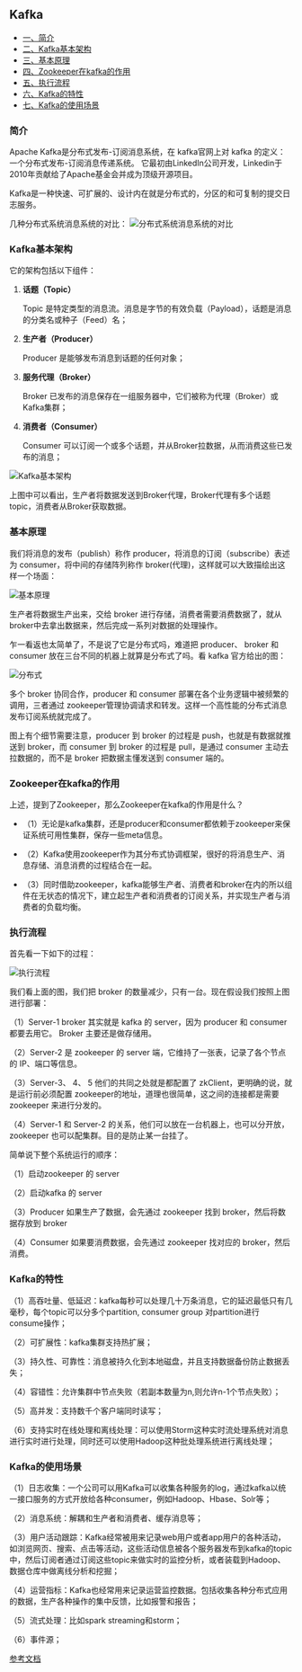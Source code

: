 ## Kafka

- [一、简介]()
- [二、Kafka基本架构]()
- [三、基本原理]()
- [四、Zookeeper在kafka的作用]()
- [五、执行流程]()
- [六、Kafka的特性]()
- [七、Kafka的使用场景]()

### 简介

Apache Kafka是分布式发布-订阅消息系统，在 kafka官网上对 kafka 的定义：一个分布式发布-订阅消息传递系统。 
它最初由LinkedIn公司开发，Linkedin于2010年贡献给了Apache基金会并成为顶级开源项目。

Kafka是一种快速、可扩展的、设计内在就是分布式的，分区的和可复制的提交日志服务。

几种分布式系统消息系统的对比：
![分布式系统消息系统的对比](https://img-blog.csdn.net/20170816195836787?watermark/2/text/aHR0cDovL2Jsb2cuY3Nkbi5uZXQveGxnZW4xNTczODc=/font/5a6L5L2T/fontsize/400/fill/I0JBQkFCMA==/dissolve/70/gravity/SouthEast)


### Kafka基本架构

它的架构包括以下组件：

1. **话题（Topic）** 
   
   Topic 是特定类型的消息流。消息是字节的有效负载（Payload），话题是消息的分类名或种子（Feed）名；

2. **生产者（Producer）**
   
   Producer 是能够发布消息到话题的任何对象；

3. **服务代理（Broker）**
    
    Broker 已发布的消息保存在一组服务器中，它们被称为代理（Broker）或Kafka集群；

4. **消费者（Consumer）**
    
    Consumer 可以订阅一个或多个话题，并从Broker拉数据，从而消费这些已发布的消息；

![Kafka基本架构](https://img-blog.csdn.net/20170816194851267?watermark/2/text/aHR0cDovL2Jsb2cuY3Nkbi5uZXQveGxnZW4xNTczODc=/font/5a6L5L2T/fontsize/400/fill/I0JBQkFCMA==/dissolve/70/gravity/SouthEast)

上图中可以看出，生产者将数据发送到Broker代理，Broker代理有多个话题topic，消费者从Broker获取数据。

### 基本原理

我们将消息的发布（publish）称作 producer，将消息的订阅（subscribe）表述为 consumer，将中间的存储阵列称作 broker(代理)，这样就可以大致描绘出这样一个场面：

![基本原理](https://img-blog.csdn.net/20170816192915339?watermark/2/text/aHR0cDovL2Jsb2cuY3Nkbi5uZXQveGxnZW4xNTczODc=/font/5a6L5L2T/fontsize/400/fill/I0JBQkFCMA==/dissolve/70/gravity/SouthEast)

生产者将数据生产出来，交给 broker 进行存储，消费者需要消费数据了，就从broker中去拿出数据来，然后完成一系列对数据的处理操作。

乍一看返也太简单了，不是说了它是分布式吗，难道把 producer、 broker 和 consumer 放在三台不同的机器上就算是分布式了吗。看 kafka 官方给出的图：

![分布式](https://img-blog.csdn.net/20170816193213042?watermark/2/text/aHR0cDovL2Jsb2cuY3Nkbi5uZXQveGxnZW4xNTczODc=/font/5a6L5L2T/fontsize/400/fill/I0JBQkFCMA==/dissolve/70/gravity/SouthEast)

多个 broker 协同合作，producer 和 consumer 部署在各个业务逻辑中被频繁的调用，三者通过 zookeeper管理协调请求和转发。这样一个高性能的分布式消息发布订阅系统就完成了。

图上有个细节需要注意，producer 到 broker 的过程是 push，也就是有数据就推送到 broker，而 consumer 到 broker 的过程是 pull，是通过 consumer 主动去拉数据的，而不是 broker 把数据主懂发送到 consumer 端的。

### Zookeeper在kafka的作用

上述，提到了Zookeeper，那么Zookeeper在kafka的作用是什么？

- （1）无论是kafka集群，还是producer和consumer都依赖于zookeeper来保证系统可用性集群，保存一些meta信息。

- （2）Kafka使用zookeeper作为其分布式协调框架，很好的将消息生产、消息存储、消息消费的过程结合在一起。

- （3）同时借助zookeeper，kafka能够生产者、消费者和broker在内的所以组件在无状态的情况下，建立起生产者和消费者的订阅关系，并实现生产者与消费者的负载均衡。

### 执行流程

首先看一下如下的过程：

![执行流程](https://img-blog.csdn.net/20170816195347506?watermark/2/text/aHR0cDovL2Jsb2cuY3Nkbi5uZXQveGxnZW4xNTczODc=/font/5a6L5L2T/fontsize/400/fill/I0JBQkFCMA==/dissolve/70/gravity/SouthEast)

我们看上面的图，我们把 broker 的数量减少，只有一台。现在假设我们按照上图进行部署：

（1）Server-1 broker 其实就是 kafka 的 server，因为 producer 和 consumer 都要去用它。 Broker 主要还是做存储用。

（2）Server-2 是 zookeeper 的 server 端，它维持了一张表，记录了各个节点的 IP、端口等信息。

（3）Server-3、 4、 5 他们的共同之处就是都配置了 zkClient，更明确的说，就是运行前必须配置 zookeeper的地址，道理也很简单，这之间的连接都是需要 zookeeper 来进行分发的。

（4）Server-1 和 Server-2 的关系，他们可以放在一台机器上，也可以分开放，zookeeper 也可以配集群。目的是防止某一台挂了。

简单说下整个系统运行的顺序：

（1）启动zookeeper 的 server

（2）启动kafka 的 server

（3）Producer 如果生产了数据，会先通过 zookeeper 找到 broker，然后将数据存放到 broker

（4）Consumer 如果要消费数据，会先通过 zookeeper 找对应的 broker，然后消费。

### Kafka的特性

（1）高吞吐量、低延迟：kafka每秒可以处理几十万条消息，它的延迟最低只有几毫秒，每个topic可以分多个partition, consumer group 对partition进行consume操作；

（2）可扩展性：kafka集群支持热扩展；

（3）持久性、可靠性：消息被持久化到本地磁盘，并且支持数据备份防止数据丢失；

（4）容错性：允许集群中节点失败（若副本数量为n,则允许n-1个节点失败）；

（5）高并发：支持数千个客户端同时读写；

（6）支持实时在线处理和离线处理：可以使用Storm这种实时流处理系统对消息进行实时进行处理，同时还可以使用Hadoop这种批处理系统进行离线处理；

### Kafka的使用场景

（1）日志收集：一个公司可以用Kafka可以收集各种服务的log，通过kafka以统一接口服务的方式开放给各种consumer，例如Hadoop、Hbase、Solr等；

（2）消息系统：解耦和生产者和消费者、缓存消息等；

（3）用户活动跟踪：Kafka经常被用来记录web用户或者app用户的各种活动，如浏览网页、搜索、点击等活动，这些活动信息被各个服务器发布到kafka的topic中，然后订阅者通过订阅这些topic来做实时的监控分析，或者装载到Hadoop、数据仓库中做离线分析和挖掘；

（4）运营指标：Kafka也经常用来记录运营监控数据。包括收集各种分布式应用的数据，生产各种操作的集中反馈，比如报警和报告；

（5）流式处理：比如spark streaming和storm；

（6）事件源；

[参考文档](https://blog.csdn.net/xlgen157387/article/details/77266719)